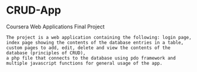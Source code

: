# CRUD-App
Coursera Web Applications Final Project

	The project is a web application containing the following: login page, 
	index page showing the contents of the database entries in a table, 
	custom pages to add, edit, delete and view the contents of the database (principles of CRUD), 
	a php file that connects to the database using pdo framework and multiple javascript functions for general usage of the app.
